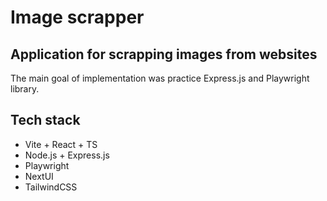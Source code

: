 # Image scrapper

## Application for scrapping images from websites

The main goal of implementation was practice Express.js and Playwright library.

## Tech stack
* Vite + React + TS
* Node.js + Express.js
* Playwright
* NextUI
* TailwindCSS
